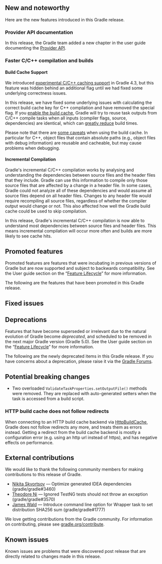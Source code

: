 ## New and noteworthy

Here are the new features introduced in this Gradle release.

<!--
IMPORTANT: if this is a patch release, ensure that a prominent link is included in the foreword to all releases of the same minor stream.
Add-->

<!--
### Example new and noteworthy

Think of every feature section as a mini blog post.

1) Make sure the release notes render properly: `./gradlew :docs:releaseNotes && open subprojects/docs/build/docs/release-notes.html`
  TIP: Continuous build is useful when working on release notes.
  NOTE: The markdown processor does not know GitHub flavored markdown syntax.

2) Explain why users should care.
  TIP: Avoid technical details with no indications how this impacts users.

3) Link to documentation or a blog post for more detailed information.

4) Show, don't just tell, if possible.
  NOTE: Totally fine to just link to an example that show the feature.
-->

### Provider API documentation

In this release, the Gradle team added a new chapter in the user guide documenting the [Provider API](userguide/lazy_configuration.html).

### Faster C/C++ compilation and builds

#### Build Cache Support

We introduced [experimental C/C++ caching support](https://docs.gradle.org/4.3/release-notes.html#experimental-task-output-caching-for-c/c++-compilation) in Gradle 4.3, but this feature was hidden behind an additional flag until we had fixed some underlying correctness issues.

In this release, we have fixed some underlying issues with calculating the correct build cache key for C++ compilation and have removed the special flag.  If you [enable the build cache](userguide/build_cache.html#sec:build_cache_enable), Gradle will try to reuse task outputs from C/C++ compile tasks when all inputs (compiler flags, source, dependencies) are identical, which can [greatly reduce](https://blog.gradle.org/introducing-gradle-build-cache) build times.

Please note that there are [some caveats](userguide/build_cache.html#sec:task_output_caching_known_issues_caveats) when using the build cache.  In particular for C++, object files that contain absolute paths (e.g., object files with debug information) are reusable and cacheable, but may cause problems when debugging.

#### Incremental Compilation

Gradle's incremental C/C++ compilation works by analysing and understanding the dependencies between source files and the header files that they include. Gradle can use this information to compile only those source files that are affected by a change in a header file. In some cases, Gradle could not analyze all of these dependencies and would assume all source files depend on all header files. Changes to any header file would require recompiling all source files, regardless of whether the compiler output would change or not. This also affected how well the Gradle build cache could be used to skip compilation.

In this release, Gradle's incremental C/C++ compilation is now able to understand most dependencies between source files and header files. This means incremental compilation will occur more often and builds are more likely to see cache hits.

## Promoted features

Promoted features are features that were incubating in previous versions of Gradle but are now supported and subject to backwards compatibility.
See the User guide section on the “[Feature Lifecycle](userguide/feature_lifecycle.html)” for more information.

The following are the features that have been promoted in this Gradle release.

<!--
### Example promoted
-->

## Fixed issues

## Deprecations

Features that have become superseded or irrelevant due to the natural evolution of Gradle become *deprecated*, and scheduled to be removed
in the next major Gradle version (Gradle 5.0). See the User guide section on the “[Feature Lifecycle](userguide/feature_lifecycle.html)” for more information.

The following are the newly deprecated items in this Gradle release. If you have concerns about a deprecation, please raise it via the [Gradle Forums](https://discuss.gradle.org).

<!--
### Example deprecation
-->

## Potential breaking changes

* Two overloaded `ValidateTaskProperties.setOutputFile()` methods were removed. They are replaced with auto-generated setters when the task is accessed from a build script.

<!--
### Example breaking change
-->

### HTTP build cache does not follow redirects

When connecting to an HTTP build cache backend via [HttpBuildCache](dsl/org.gradle.caching.http.HttpBuildCache.html), Gradle does not follow redirects any more, and treats them as errors instead.
Getting a redirect from the build cache backend is mostly a configuration error (e.g. using an http url instead of https), and has negative effects on performance.

## External contributions

We would like to thank the following community members for making contributions to this release of Gradle.

<!--
 - [Some person](https://github.com/some-person) - fixed some issue (gradle/gradle#1234)
-->

- [Nikita Skvortsov](https://github.com/nskvortsov) — Optimize generated IDEA dependencies (gradle/gradle#3460)
- [Theodore Ni](https://github.com/tjni) — Ignored TestNG tests should not throw an exception (gradle/gradle#3570)
- [James Wald](https://github.com/jameswald) — Introduce command line option for Wrapper task to set distribution SHA256 sum (gradle/gradle#1777)

We love getting contributions from the Gradle community. For information on contributing, please see [gradle.org/contribute](https://gradle.org/contribute).

## Known issues

Known issues are problems that were discovered post release that are directly related to changes made in this release.
